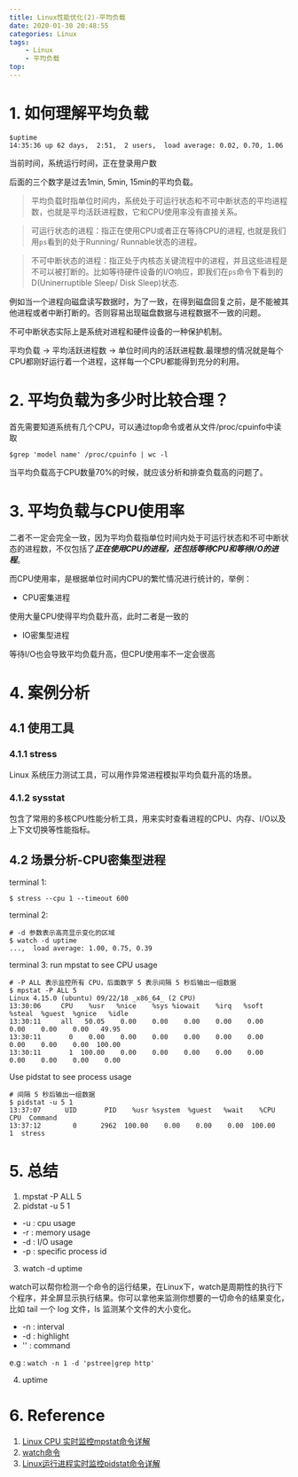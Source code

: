```yaml
---
title: Linux性能优化(2)-平均负载
date: 2020-01-30 20:48:55
categories: Linux
tags:
    - Linux
    - 平均负载
top:
---
```

# 1. 如何理解平均负载

    $uptime
    14:35:36 up 62 days,  2:51,  2 users,  load average: 0.02, 0.70, 1.06

当前时间，系统运行时间，正在登录用户数

后面的三个数字是过去1min, 5min, 15min的平均负载。

> 平均负载时指单位时间内，系统处于可运行状态和不可中断状态的平均进程数，也就是平均活跃进程数，它和CPU使用率没有直接关系。

> 可运行状态的进程：指正在使用CPU或者正在等待CPU的进程, 也就是我们用`ps`看到的处于Running/ Runnable状态的进程。

> 不可中断状态的进程：指正处于内核态关键流程中的进程，并且这些进程是不可以被打断的。比如等待硬件设备的I/O响应，即我们在`ps`命令下看到的D(Uninerruptible Sleep/ Disk Sleep)状态.

例如当一个进程向磁盘读写数据时，为了一致，在得到磁盘回复之前，是不能被其他进程或者中断打断的。否则容易出现磁盘数据与进程数据不一致的问题。

不可中断状态实际上是系统对进程和硬件设备的一种保护机制。

平均负载 -> 平均活跃进程数 -> 单位时间内的活跃进程数.最理想的情况就是每个CPU都刚好运行着一个进程，这样每一个CPU都能得到充分的利用。

# 2. 平均负载为多少时比较合理？

首先需要知道系统有几个CPU，可以通过top命令或者从文件/proc/cpuinfo中读取

    $grep 'model name' /proc/cpuinfo | wc -l

当平均负载高于CPU数量70%的时候，就应该分析和排查负载高的问题了。

# 3. 平均负载与CPU使用率

二者不一定会完全一致，因为平均负载指单位时间内处于可运行状态和不可中断状态的进程数，不仅包括了***正在使用CPU的进程，还包括等待CPU和等待I/O的进程***。

而CPU使用率，是根据单位时间内CPU的繁忙情况进行统计的，举例：

+ CPU密集进程

使用大量CPU使得平均负载升高，此时二者是一致的

+ IO密集型进程

等待I/O也会导致平均负载升高，但CPU使用率不一定会很高

# 4. 案例分析

## 4.1 使用工具

### 4.1.1 stress
Linux 系统压力测试工具，可以用作异常进程模拟平均负载升高的场景。

### 4.1.2 sysstat
包含了常用的多核CPU性能分析工具，用来实时查看进程的CPU、内存、I/O以及上下文切换等性能指标。

## 4.2 场景分析-CPU密集型进程

terminal 1: 

    $ stress --cpu 1 --timeout 600

terminal 2: 

    # -d 参数表示高亮显示变化的区域
    $ watch -d uptime
    ...,  load average: 1.00, 0.75, 0.39

terminal 3: run mpstat to see CPU usage 

    # -P ALL 表示监控所有 CPU，后面数字 5 表示间隔 5 秒后输出一组数据
    $ mpstat -P ALL 5
    Linux 4.15.0 (ubuntu) 09/22/18 _x86_64_ (2 CPU)
    13:30:06     CPU    %usr   %nice    %sys %iowait    %irq   %soft  %steal  %guest  %gnice   %idle
    13:30:11     all   50.05    0.00    0.00    0.00    0.00    0.00    0.00    0.00    0.00   49.95
    13:30:11       0    0.00    0.00    0.00    0.00    0.00    0.00    0.00    0.00    0.00  100.00
    13:30:11       1  100.00    0.00    0.00    0.00    0.00    0.00    0.00    0.00    0.00    0.00


Use pidstat to see process usage 

    # 间隔 5 秒后输出一组数据
    $ pidstat -u 5 1
    13:37:07      UID       PID    %usr %system  %guest   %wait    %CPU   CPU  Command
    13:37:12        0      2962  100.00    0.00    0.00    0.00  100.00     1  stress


# 5. 总结

1. mpstat -P ALL 5
2. pidstat -u 5 1

+ -u : cpu usage
+ -r : memory usage
+ -d : I/O usage
+ -p : specific process id 

3. watch -d uptime 

watch可以帮你检测一个命令的运行结果，在Linux下，watch是周期性的执行下个程序，并全屏显示执行结果。你可以拿他来监测你想要的一切命令的结果变化，比如 tail 一个 log 文件，ls 监测某个文件的大小变化。

+ -n : interval
+ -d : highlight 
+ '' : command

e.g : `watch -n 1 -d 'pstree|grep http'`

4. uptime 


# 6. Reference 

1. [Linux CPU 实时监控mpstat命令详解](https://www.cnblogs.com/ggjucheng/archive/2013/01/13/2858775.html)
2. [watch命令](http://www.cnblogs.com/peida/archive/2012/12/31/2840241.html)
3. [Linux运行进程实时监控pidstat命令详解](https://www.cnblogs.com/ggjucheng/archive/2013/01/13/2858874.html)